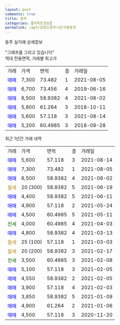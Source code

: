 ```yaml
---
layout: post
comments: true
title: 동주
categories: [아파트정보]
permalink: /apt/강원도원주시단구동동주
---
```


동주 실거래 상세정보

<script type="text/javascript">
  google.charts.load('current', {'packages':['line', 'corechart']});
  google.charts.setOnLoadCallback(drawChart);

  function drawChart() {
    var data = new google.visualization.DataTable();
    data.addColumn('date', '거래일');
    data.addColumn('number', "매매");
    data.addColumn('number', "전세");
    data.addColumn('number', "전매");

    data.addRows([[new Date(Date.parse("2021-08-14")), 5600, null, null], [new Date(Date.parse("2021-08-05")), 7300, null, null], [new Date(Date.parse("2021-08-02")), 6500, null, null], [new Date(Date.parse("2021-06-19")), null, null, null], [new Date(Date.parse("2021-06-11")), 4400, null, null], [new Date(Date.parse("2021-05-24")), 4900, null, null], [new Date(Date.parse("2021-05-11")), 4500, null, null], [new Date(Date.parse("2021-04-03")), null, 4000, null], [new Date(Date.parse("2021-03-13")), 4800, null, null], [new Date(Date.parse("2021-03-03")), null, null, null], [new Date(Date.parse("2021-02-17")), null, null, null], [new Date(Date.parse("2021-02-08")), null, 3500, null], [new Date(Date.parse("2021-02-05")), 5100, null, null], [new Date(Date.parse("2021-02-05")), 4550, null, null], [new Date(Date.parse("2021-02-03")), 3900, null, null], [new Date(Date.parse("2021-01-09")), 3850, null, null], [new Date(Date.parse("2021-01-06")), 4900, null, null], [new Date(Date.parse("2020-11-20")), 4500, null, null]]);

    var options = {
      hAxis: {
        format: 'yyyy/MM/dd'
      },    
      lineWidth: 0,
      pointsVisible: true,    
      title: '최근 1년간 유형별 실거래가 분포',
      legend: { position: 'bottom' }
    };

    var formatter = new google.visualization.NumberFormat({pattern:'###,###'} );
    formatter.format(data, 1);
    formatter.format(data, 2);
    
    setTimeout(function() {
        var chart = new google.visualization.LineChart(document.getElementById('columnchart_material'));
        chart.draw(data, (options));
        document.getElementById('loading').style.display = 'none';
    }, 1000);
  }
</script>


<div id="loading" style="z-index:20; display: block; margin-left: 0px">"그래프를 그리고 있습니다"</div>
<div id="columnchart_material" style="width: 95%; margin-left: 0px; display: block"></div>
<!-- contents start -->
역대 전용면적, 거래별 최고가
<table class="sortable">
    <tr>
      <td>거래</td>
      <td>가격</td>
      <td>면적</td>
      <td>층</td>
      <td>거래일</td>
    </tr>
        <tr>
          <td><a style="color: blue">매매</a></td>
          <td>7,300</td>
          <td>73.482</td>
          <td>1</td>
          <td>2021-08-05</td>
        </tr>            <tr>
          <td><a style="color: blue">매매</a></td>
          <td>6,700</td>
          <td>73.456</td>
          <td>4</td>
          <td>2019-06-16</td>
        </tr>            <tr>
          <td><a style="color: blue">매매</a></td>
          <td>6,500</td>
          <td>58.9382</td>
          <td>4</td>
          <td>2021-08-02</td>
        </tr>            <tr>
          <td><a style="color: blue">매매</a></td>
          <td>5,800</td>
          <td>61.264</td>
          <td>3</td>
          <td>2018-10-11</td>
        </tr>            <tr>
          <td><a style="color: blue">매매</a></td>
          <td>5,600</td>
          <td>57.118</td>
          <td>3</td>
          <td>2021-08-14</td>
        </tr>            <tr>
          <td><a style="color: blue">매매</a></td>
          <td>5,200</td>
          <td>60.4985</td>
          <td>3</td>
          <td>2018-09-28</td>
        </tr>        
    
    
</table>

최근 1년간 거래 내역

<table class="sortable">
    <tr>
      <td>거래</td>
      <td>가격</td>
      <td>면적</td>
      <td>층</td>
      <td>거래일</td>
    </tr>
    <tr>
      <td><a style="color: blue">매매</a></td>
      <td>5,600</td>
      <td>57.118</td>
      <td>3</td>
      <td>2021-08-14</td>
    </tr>          <tr>
      <td><a style="color: blue">매매</a></td>
      <td>7,300</td>
      <td>73.482</td>
      <td>1</td>
      <td>2021-08-05</td>
    </tr>          <tr>
      <td><a style="color: blue">매매</a></td>
      <td>6,500</td>
      <td>58.9382</td>
      <td>4</td>
      <td>2021-08-02</td>
    </tr>          <tr>
      <td><a style="color: darkgoldenrod">월세</a></td>
      <td>20 (300)</td>
      <td>58.9382</td>
      <td>5</td>
      <td>2021-06-19</td>
    </tr>          <tr>
      <td><a style="color: blue">매매</a></td>
      <td>4,400</td>
      <td>58.9382</td>
      <td>5</td>
      <td>2021-06-11</td>
    </tr>          <tr>
      <td><a style="color: blue">매매</a></td>
      <td>4,900</td>
      <td>57.118</td>
      <td>2</td>
      <td>2021-05-24</td>
    </tr>          <tr>
      <td><a style="color: blue">매매</a></td>
      <td>4,500</td>
      <td>60.4985</td>
      <td>5</td>
      <td>2021-05-11</td>
    </tr>          <tr>
      <td><a style="color: darkgreen">전세</a></td>
      <td>4,000</td>
      <td>60.4985</td>
      <td>4</td>
      <td>2021-04-03</td>
    </tr>          <tr>
      <td><a style="color: blue">매매</a></td>
      <td>4,800</td>
      <td>58.9382</td>
      <td>4</td>
      <td>2021-03-13</td>
    </tr>          <tr>
      <td><a style="color: darkgoldenrod">월세</a></td>
      <td>25 (100)</td>
      <td>57.118</td>
      <td>1</td>
      <td>2021-03-03</td>
    </tr>          <tr>
      <td><a style="color: darkgoldenrod">월세</a></td>
      <td>20 (200)</td>
      <td>58.9382</td>
      <td>3</td>
      <td>2021-02-17</td>
    </tr>          <tr>
      <td><a style="color: darkgreen">전세</a></td>
      <td>3,500</td>
      <td>60.4985</td>
      <td>3</td>
      <td>2021-02-08</td>
    </tr>          <tr>
      <td><a style="color: blue">매매</a></td>
      <td>5,100</td>
      <td>57.118</td>
      <td>3</td>
      <td>2021-02-05</td>
    </tr>          <tr>
      <td><a style="color: blue">매매</a></td>
      <td>4,550</td>
      <td>58.9382</td>
      <td>2</td>
      <td>2021-02-05</td>
    </tr>          <tr>
      <td><a style="color: blue">매매</a></td>
      <td>3,900</td>
      <td>57.118</td>
      <td>4</td>
      <td>2021-02-03</td>
    </tr>          <tr>
      <td><a style="color: blue">매매</a></td>
      <td>3,850</td>
      <td>58.9382</td>
      <td>5</td>
      <td>2021-01-09</td>
    </tr>          <tr>
      <td><a style="color: blue">매매</a></td>
      <td>4,900</td>
      <td>61.264</td>
      <td>2</td>
      <td>2021-01-06</td>
    </tr>          <tr>
      <td><a style="color: blue">매매</a></td>
      <td>4,500</td>
      <td>57.118</td>
      <td>3</td>
      <td>2020-11-20</td>
    </tr>      </table>
<!-- contents end -->    

